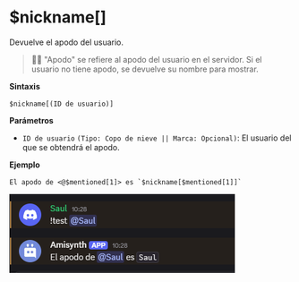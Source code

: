 # $nickname[]

Devuelve el apodo del usuario.

> 🧙‍♂️ "Apodo" se refiere al apodo del usuario en el servidor. Si el usuario no tiene apodo, se devuelve su nombre para mostrar.

**Sintaxis**
```
$nickname[(ID de usuario)]
```

**Parámetros**

- `ID de usuario` `(Tipo: Copo de nieve || Marca: Opcional)`: El usuario del que se obtendrá el apodo.

**Ejemplo**

```
El apodo de <@$mentioned[1]> es `$nickname[$mentioned[1]]`
```

![alt text](image-76.png)